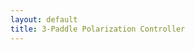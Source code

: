 ```yaml
---
layout: default
title: 3-Paddle Polarization Controller
---
```

<div style="display: flex; gap: 10px; flex-wrap: wrap; justify-content: center;">
  <div id="poincare"></div>
</div>
<div style="display: flex; gap: 0px; flex-wrap: wrap; justify-content: center;">
  <div id="ellips0"></div>
  <div id="ellips1"></div>
  <div id="ellips2"></div>
  <div id="ellips3"></div>
</div>

<script>
  function hexToRgb(hex) {
    hex = hex.replace('#', '');
    let r = parseInt(hex.substring(0, 2), 16);
    let g = parseInt(hex.substring(2, 4), 16);
    let b = parseInt(hex.substring(4, 6), 16);
    return [r, g, b];
  }

  function syncColor(sourceApplet, sourceObjectName, targetApplet, targetObjectName) {
    try {
      const hexColor = sourceApplet.getColor(sourceObjectName); // Получаем цвет
      const [r, g, b] = hexToRgb(hexColor); // Преобразуем в RGB
      targetApplet.setColor(targetObjectName, r, g, b); // Синхронизируем цвет
      console.log(`Synced color from ${sourceObjectName} to ${targetObjectName}: RGB(${r}, ${g}, ${b})`);
    } catch (e) {
      console.error(`Error syncing color:`, e);
    }
  }

  function syncCoords(sourceApplet, sourcePointName, targetApplet, targetObjectName) {
    try {
      const x = sourceApplet.getXcoord(sourcePointName);
      const y = sourceApplet.getYcoord(sourcePointName);
      const z = sourceApplet.getZcoord(sourcePointName);
      targetApplet.setCoords(targetObjectName, x, y, z);
      console.log(`Synced coords from ${sourcePointName} to ${targetObjectName}: [${x}, ${y}, ${z}]`);
    } catch (e) {
      console.error(`Error syncing coords:`, e);
    }
  }

  function ggbOnInit(param) {
    if (param === "poincare") {
      // Регистрация listener'ов для обновления
      poincare.registerObjectUpdateListener("P0", () => syncCoords(poincare, "P0", ellips0, "S"));
      poincare.registerObjectUpdateListener("P1", () => syncCoords(poincare, "P1", ellips1, "S"));
      poincare.registerObjectUpdateListener("P2", () => syncCoords(poincare, "P2", ellips2, "S"));
      poincare.registerObjectUpdateListener("P3", () => syncCoords(poincare, "P3", ellips3, "S"));

      // Увеличение времени ожидания перед синхронизацией
      setTimeout(() => {
        // Инициализация синхронизации цветов и координат
        syncColor(poincare, "P0", ellips0, "ellips");
        syncColor(poincare, "P1", ellips1, "ellips");
        syncColor(poincare, "P2", ellips2, "ellips");
        syncColor(poincare, "P3", ellips3, "ellips");

        syncCoords(poincare, "P0", ellips0, "S");
        syncCoords(poincare, "P1", ellips1, "S");
        syncCoords(poincare, "P2", ellips2, "S");
        syncCoords(poincare, "P3", ellips3, "S");
      }, 30); // Увеличенная задержка 3 секунды
    }
  }

  // Создание апплетов с уникальными идентификаторами
  var poincare = new GGBApplet(createGGBParams("poincare", "hdmsanwn"), true);
  var ellips0 = new GGBApplet(createGGBParams("ellips0", "ar9nzxm3", {width: 150, height: 150}), true);
  var ellips1 = new GGBApplet(createGGBParams("ellips1", "ar9nzxm3", {width: 150, height: 150}), true);
  var ellips2 = new GGBApplet(createGGBParams("ellips2", "ar9nzxm3", {width: 150, height: 150}), true);
  var ellips3 = new GGBApplet(createGGBParams("ellips3", "ar9nzxm3", {width: 150, height: 150}), true);

  window.onload = function () {
    // Вставка апплетов на страницу
    poincare.inject("poincare");
    ellips0.inject("ellips0");
    ellips1.inject("ellips1");
    ellips2.inject("ellips2");
    ellips3.inject("ellips3");
  };
</script>
